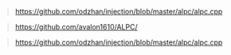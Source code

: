 
> https://github.com/odzhan/injection/blob/master/alpc/alpc.cpp  

> https://github.com/avalon1610/ALPC/

> https://github.com/odzhan/injection/blob/master/alpc/alpc.cpp
